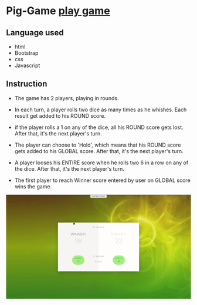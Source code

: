 # Pig-Game [play game](https://mayur290.github.io/Pig-Game/)

## Language used
* html
* Bootstrap
* css
* Javascript

## Instruction
* The game has 2 players, playing in rounds.

* In each turn, a player rolls two dice as many times as he whishes.
Each result get added to his ROUND score.

* if the player rolls a 1 on any of the dice, all his ROUND
score gets lost. After that, it's the next player's turn.

* The player can choose to 'Hold', which means that his ROUND score
gets added to his GLOBAL score. After that, it's the next player's
turn.

* A player looses his ENTIRE score when he rolls two 6 in a row on
any of the dice. After that, it's the next player's turn.

* The first player to reach Winner score entered by user on GLOBAL
score wins the game.
            
![GIF](https://raw.githubusercontent.com/Mayur290/Pig-Game/master/media/video.gif)
